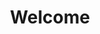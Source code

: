 ---
title: Welcome
layout: home
head_content: >-
    <link rel="stylesheet" href="/assets/css/home.css">
---
